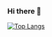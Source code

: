 ### Hi there 👋

[![Top Langs](https://github-readme-stats-zqfq.vercel.app/api/top-langs/?username=KimPaivarinne&count_private=true&langs_count=8&size_weight=0.5&count_weight=0.5)](https://github-readme-stats-zqfq.vercel.app/api/top-langs/?username=KimPaivarinne)
<!--
**KimPaivarinne/KimPaivarinne** is a ✨ _special_ ✨ repository because its `README.md` (this file) appears on your GitHub profile.

Here are some ideas to get you started:

- 🔭 I’m currently working on ...
- 🌱 I’m currently learning ...
- 👯 I’m looking to collaborate on ...
- 🤔 I’m looking for help with ...
- 💬 Ask me about ...
- 📫 How to reach me: ...
- 😄 Pronouns: ...
- ⚡ Fun fact: ...
-->
